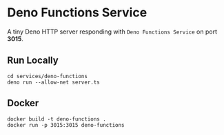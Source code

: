 # Deno Functions Service

A tiny Deno HTTP server responding with `Deno Functions Service` on port **3015**.

## Run Locally

```
cd services/deno-functions
deno run --allow-net server.ts
```

## Docker

```
docker build -t deno-functions .
docker run -p 3015:3015 deno-functions
```
